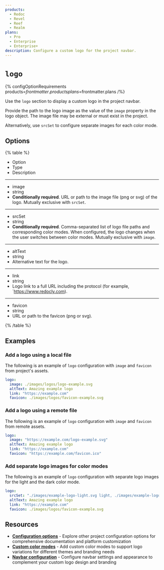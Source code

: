 ```yaml
---
products:
  - Redoc
  - Revel
  - Reef
  - Realm
plans:
  - Pro
  - Enterprise
  - Enterprise+
description: Configure a custom logo for the project navbar.
---
```

# `logo`

{% configOptionRequirements products=$frontmatter.products plans=$frontmatter.plans /%}

Use the `logo` section to display a custom logo in the project navbar.

Provide the path to the logo image as the value of the `image` property in the logo object.
The image file may be external or must exist in the project.

Alternatively, use `srcSet` to configure separate images for each color mode.

## Options

{% table %}

- Option
- Type
- Description

---

- image
- string
- **Conditionally required**.
  URL or path to the image file (png or svg) of the logo.
  Mutually exclusive with `srcSet`.

---

- srcSet
- string
- **Conditionally required**.
  Comma-separated list of logo file paths and corresponding color modes.
  When configured, the logo changes when the user switches between color modes.
  Mutually exclusive with `image`.

---

- altText
- string
- Alternative text for the logo.

---

- link
- string
- Logo link to a full URL including the protocol (for example, `https://www.redocly.com).

---

- favicon
- string
- URL or path to the favicon (png or svg).

{% /table %}

## Examples

### Add a logo using a local file

The following is an example of `logo` configuration with `image` and `favicon` from project's assets.

```yaml {% title="redocly.yaml" %}
logo:
  image: ./images/logos/logo-example.svg
  altText: Amazing example logo
  link: "https://example.com"
  favicon: ./images/logos/favicon-example.svg
```

### Add a logo using a remote file

The following is an example of `logo` configuration with `image` and `favicon` from remote assets.


```yaml {% title="redocly.yaml" %}
logo:
  image: "https://example.com/logo-example.svg"
  altText: Amazing example logo
  link: "https://example.com"
  favicon: "https://example.com/favicon.ico"
```

### Add separate logo images for color modes

The following is an example of `logo` configuration with separate logo images for the light and the dark color mode.

```yaml {% title="redocly.yaml" %}
logo:
  srcSet: "./images/example-logo-light.svg light, ./images/example-logo-dark.svg dark"
  altText: Amazing example logo
  link: "https://example.com"
  favicon: ./images/logos/favicon-example.svg
```

## Resources

- **[Configuration options](./index.md)** - Explore other project configuration options for comprehensive documentation and platform customization
- **[Custom color modes](../branding/customize-color-modes.md#add-new-color-modes)** - Add custom color modes to support logo variations for different themes and branding needs
- **[Navbar configuration](navbar.md)** - Configure navbar settings and appearance to complement your custom logo design and branding
